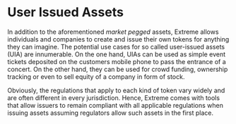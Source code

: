 # User Issued Assets

In addition to the aforementioned *market pegged* assets, Extreme allows
individuals and companies to create and issue their own tokens for anything
they can imagine. The potential use cases for so called user-issued assets
(UIA) are innumerable. On the one hand, UIAs can be used as simple event
tickets deposited on the customers mobile phone to pass the entrance of a
concert. On the other hand, they can be used for crowd funding, ownership
tracking or even to sell equity of a company in form of stock.

Obviously, the regulations that apply to each kind of token vary widely and are
often different in every jurisdiction. Hence, Extreme comes with tools that
allow issuers to remain compliant with all applicable regulations when issuing
assets assuming regulators allow such assets in the first place.

